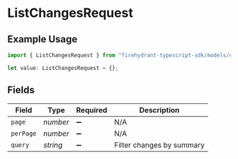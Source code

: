 # ListChangesRequest

## Example Usage

```typescript
import { ListChangesRequest } from "firehydrant-typescript-sdk/models/operations";

let value: ListChangesRequest = {};
```

## Fields

| Field                     | Type                      | Required                  | Description               |
| ------------------------- | ------------------------- | ------------------------- | ------------------------- |
| `page`                    | *number*                  | :heavy_minus_sign:        | N/A                       |
| `perPage`                 | *number*                  | :heavy_minus_sign:        | N/A                       |
| `query`                   | *string*                  | :heavy_minus_sign:        | Filter changes by summary |